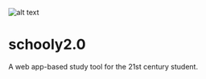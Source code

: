 ![alt text](https://rrzk.uni-koeln.de/fileadmin/sites/rrzk/Software_Multimedia/Software/ASM/ASM_Logo.png)

# schooly2.0
A web app-based study tool for the 21st century student.
